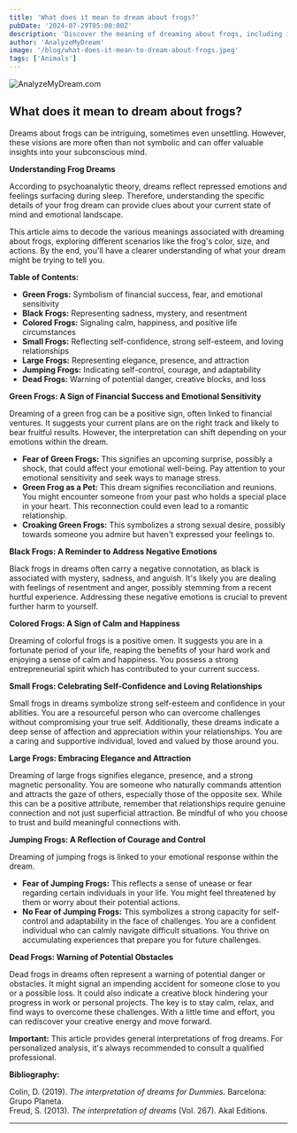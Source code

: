 ```yaml
---
title: 'What does it mean to dream about frogs?'
pubDate: '2024-07-29T05:00:00Z'
description: 'Discover the meaning of dreaming about frogs, including interpretations of green, black, small, large, and jumping frogs.'
author: 'AnalyzeMyDream'
image: '/blog/what-does-it-mean-to-dream-about-frogs.jpeg'
tags: ['Animals']
---
```


![AnalyzeMyDream.com](/blog/what-does-it-mean-to-dream-about-frogs.jpeg)

## What does it mean to dream about frogs?

Dreams about frogs can be intriguing, sometimes even unsettling. However, these visions are more often than not symbolic and can offer valuable insights into your subconscious mind. 

**Understanding Frog Dreams**

According to psychoanalytic theory, dreams reflect repressed emotions and feelings surfacing during sleep. Therefore, understanding the specific details of your frog dream can provide clues about your current state of mind and emotional landscape. 

This article aims to decode the various meanings associated with dreaming about frogs, exploring different scenarios like the frog's color, size, and actions. By the end, you'll have a clearer understanding of what your dream might be trying to tell you.

**Table of Contents:**

- **Green Frogs:** Symbolism of financial success, fear, and emotional sensitivity
- **Black Frogs:** Representing sadness, mystery, and resentment
- **Colored Frogs:** Signaling calm, happiness, and positive life circumstances
- **Small Frogs:** Reflecting self-confidence, strong self-esteem, and loving relationships
- **Large Frogs:** Representing elegance, presence, and attraction
- **Jumping Frogs:** Indicating self-control, courage, and adaptability
- **Dead Frogs:** Warning of potential danger, creative blocks, and loss

**Green Frogs: A Sign of Financial Success and Emotional Sensitivity**

Dreaming of a green frog can be a positive sign, often linked to financial ventures. It suggests your current plans are on the right track and likely to bear fruitful results. However, the interpretation can shift depending on your emotions within the dream.

- **Fear of Green Frogs:** This signifies an upcoming surprise, possibly a shock, that could affect your emotional well-being. Pay attention to your emotional sensitivity and seek ways to manage stress.
- **Green Frog as a Pet:**  This dream signifies reconciliation and reunions. You might encounter someone from your past who holds a special place in your heart. This reconnection could even lead to a romantic relationship.
- **Croaking Green Frogs:** This symbolizes a strong sexual desire, possibly towards someone you admire but haven't expressed your feelings to.

**Black Frogs: A Reminder to Address Negative Emotions**

Black frogs in dreams often carry a negative connotation, as black is associated with mystery, sadness, and anguish. It's likely you are dealing with feelings of resentment and anger, possibly stemming from a recent hurtful experience. Addressing these negative emotions is crucial to prevent further harm to yourself.

**Colored Frogs: A Sign of Calm and Happiness**

Dreaming of colorful frogs is a positive omen. It suggests you are in a fortunate period of your life, reaping the benefits of your hard work and enjoying a sense of calm and happiness. You possess a strong entrepreneurial spirit which has contributed to your current success.

**Small Frogs: Celebrating Self-Confidence and Loving Relationships**

Small frogs in dreams symbolize strong self-esteem and confidence in your abilities. You are a resourceful person who can overcome challenges without compromising your true self. Additionally, these dreams indicate a deep sense of affection and appreciation within your relationships. You are a caring and supportive individual, loved and valued by those around you.

**Large Frogs: Embracing Elegance and Attraction**

Dreaming of large frogs signifies elegance, presence, and a strong magnetic personality. You are someone who naturally commands attention and attracts the gaze of others, especially those of the opposite sex.  While this can be a positive attribute, remember that relationships require genuine connection and not just superficial attraction.  Be mindful of who you choose to trust and build meaningful connections with.

**Jumping Frogs: A Reflection of Courage and Control**

Dreaming of jumping frogs is linked to your emotional response within the dream.

- **Fear of Jumping Frogs:** This reflects a sense of unease or fear regarding certain individuals in your life. You might feel threatened by them or worry about their potential actions.
- **No Fear of Jumping Frogs:**  This symbolizes a strong capacity for self-control and adaptability in the face of challenges. You are a confident individual who can calmly navigate difficult situations.  You thrive on accumulating experiences that prepare you for future challenges.

**Dead Frogs: Warning of Potential Obstacles**

Dead frogs in dreams often represent a warning of potential danger or obstacles. It might signal an impending accident for someone close to you or a possible loss. It could also indicate a creative block hindering your progress in work or personal projects.  The key is to stay calm, relax, and find ways to overcome these challenges. With a little time and effort, you can rediscover your creative energy and move forward.

**Important:** This article provides general interpretations of frog dreams. For personalized analysis, it's always recommended to consult a qualified professional. 

**Bibliography:**

Colin, D. (2019). *The interpretation of dreams for Dummies*. Barcelona: Grupo Planeta.  
Freud, S. (2013). *The interpretation of dreams* (Vol. 267). Akal Editions.

---